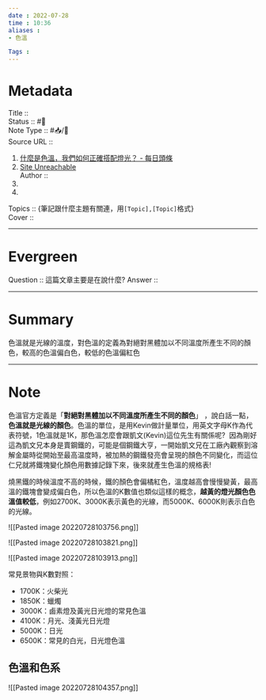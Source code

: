 ```yaml
---
date : 2022-07-28
time : 10:36
aliases :
- 色溫

Tags : 
---
```

# Metadata
Title :: <br>
Status :: #🌱 <br>
Note Type :: #📥/📰<br>
Source URL :: 
1. [什麼是色溫，我們如何正確搭配燈光？ - 每日頭條](https://kknews.cc/home/mpelxx9.html)
2. [Site Unreachable](https://www.lightinology.com/lighting-abc-color-temperature/)<br>
Author :: 
1. 
2. <br>
Topics :: {筆記跟什麼主題有關連，用`[Topic],[Topic]`格式}<br>
Cover ::

---
# Evergreen
Question :: 這篇文章主要是在說什麼?
Answer ::

---

# Summary
色溫就是光線的溫度，對色溫的定義為對絕對黑體加以不同溫度所產生不同的顏色，較高的色溫偏白色，較低的色溫偏紅色

---

# Note

色溫官方定義是「**對絕對黑體加以不同溫度所產生不同的顏色**」  ，說白話一點，**色溫就是光線的顏色**。色溫的單位，是用Kevin做計量單位，用英文字母K作為代表符號，1色溫就是1K，那色溫怎麼會跟凱文(Kevin)這位先生有關係呢?  因為剛好這為凱文兄本身是賣鋼鐵的，可能是個鋼鐵大亨，一開始凱文兄在工廠內觀察到溶解金屬時從開始至最高温度時，被加熱的鋼鐵發亮會呈現的顏色不同變化，而這位仁兄就將鐵塊變化顏色用數據記錄下來，後來就產生色溫的規格表!

燒黑鐵的時候溫度不高的時候，鐵的顏色會偏橘紅色，溫度越高會慢慢變黃，最高溫的鐵塊會變成偏白色，所以色溫的K數值也類似這樣的概念，**越黃的燈光顏色色溫值較低**，例如2700K、3000K表示黃色的光線，而5000K、6000K則表示白色的光線。

![[Pasted image 20220728103756.png]]

![[Pasted image 20220728103821.png]]

![[Pasted image 20220728103913.png]]

常見景物與K數對照：

-   1700K：火柴光
-   1850K：蠟燭
-   3000K：鹵素燈及黃光日光燈的常見色溫
-   4100K：月光、淺黃光日光燈
-   5000K：日光
-   6500K：常見的白光，日光燈色溫

## 色溫和色系
![[Pasted image 20220728104357.png]]